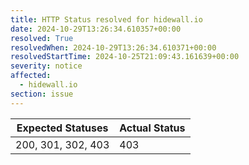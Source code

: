 ```yaml
---
title: HTTP Status resolved for hidewall.io
date: 2024-10-29T13:26:34.610357+00:00
resolved: True
resolvedWhen: 2024-10-29T13:26:34.610371+00:00
resolvedStartTime: 2024-10-25T21:09:43.161639+00:00
severity: notice
affected:
  - hidewall.io
section: issue
---
```


| Expected Statuses | Actual Status  |
|-------------------|----------------|
| 200, 301, 302, 403 | 403 |
